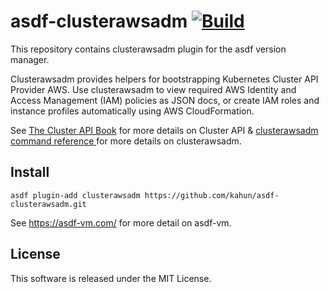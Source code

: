 
# asdf-clusterawsadm [![Build](https://github.com/kahun/asdf-clusterawsadm/workflows/CI/badge.svg)](https://github.com/kahun/asdf-clusterawsadm/actions/workflows/workflow.yml)

This repository contains clusterawsadm plugin for the asdf version manager.

Clusterawsadm provides helpers for bootstrapping Kubernetes Cluster API Provider AWS. Use clusterawsadm to view required AWS Identity and Access Management (IAM) policies as JSON docs, or create IAM roles and instance profiles automatically using AWS CloudFormation.

See [The Cluster API Book](https://cluster-api.sigs.k8s.io/) for more details on Cluster API & [clusterawsadm command reference
](https://cluster-api-aws.sigs.k8s.io/clusterawsadm/clusterawsadm.html) for more details on clusterawsadm.

## Install

```
asdf plugin-add clusterawsadm https://github.com/kahun/asdf-clusterawsadm.git
```

See https://asdf-vm.com/ for more detail on asdf-vm.

## License

This software is released under the MIT License.
